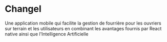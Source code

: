 # Changel
Une application mobile qui facilite la gestion de fourrière pour les ouvriers sur terrain et les utilisateurs en combinant les avantages fournis par React native ainsi que l'Intelligence Artificielle
